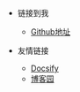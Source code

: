 <!-- _navbar.md -->

* 链接到我
  * [Github地址](https://github.com/zeke202207/NetX)


* 友情链接
  * [Docsify](https://docsify.js.org/#/)
  * [博客园](https://www.cnblogs.com/)